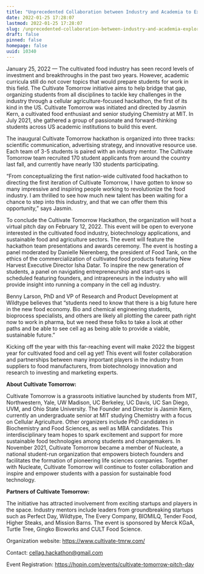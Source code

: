 ```yaml
---
title: "Unprecedented Collaboration between Industry and Academia to Explore the Future of Cell Ag"
date: 2022-01-25 17:28:07
lastmod: 2022-01-25 17:28:07
slug: /unprecedented-collaboration-between-industry-and-academia-explore-future-cell-ag
draft: false
pinned: false
homepage: false
uuid: 10340
---
```

<p>January 25, 2022 — The cultivated food industry has seen record levels of investment and breakthroughs in the past two years. However, academic curricula still do not cover topics that would prepare students for work in this field. The Cultivate Tomorrow initiative aims to help bridge that gap, organizing students from all disciplines to tackle key challenges in the industry through a cellular agriculture-focused hackathon, the first of its kind in the US. Cultivate Tomorrow was initiated and directed by Jasmin Kern, a cultivated food enthusiast and senior studying Chemistry at MIT. In July 2021, she gathered a group of passionate and forward-thinking students across US academic institutions to build this event.</p>
<p>The inaugural Cultivate Tomorrow hackathon is organized into three tracks: scientific communication, advertising strategy, and innovative resource use. Each team of 3-5 students is paired with an industry mentor. The Cultivate Tomorrow team recruited 170 student applicants from around the country last fall, and currently have nearly 130 students participating.</p>
<p>“From conceptualizing the first nation-wide cultivated food hackathon to directing the first iteration of Cultivate Tomorrow, I have gotten to know so many impressive and inspiring people working to revolutionize the food industry. I am thrilled to see how much new talent has been waiting for a chance to step into this industry, and that we can offer them this opportunity,” says Jasmin. </p>
<p>To conclude the Cultivate Tomorrow Hackathon, the organization will host a virtual pitch day on February 12, 2022. This event will be open to everyone interested in the cultivated food industry, biotechnology applications, and sustainable food and agriculture sectors. The event will feature the hackathon team presentations and awards ceremony. The event is hosting a panel moderated by Danielle Nierenberg, the president of Food Tank, on the ethics of the commercialization of cultivated food products featuring New Harvest Executive Director Isha Datar. To inspire the new generation of students, a panel on navigating entrepreneurship and start-ups is scheduled featuring founders, and intrapreneurs in the industry who will provide insight into running a company in the cell ag industry.</p>
<p>Benny Larson, PhD and VP of Research and Product Development at Wildtype believes that “students need to know that there is a big future here in the new food economy. Bio and chemical engineering students, bioprocess specialists, and others are likely all plotting the career path right now to work in pharma, but we need these folks to take a look at other paths and be able to see cell ag as being able to provide a viable, sustainable future.”</p>
<p>Kicking off the year with this far-reaching event will make 2022 the biggest year for cultivated food and cell ag yet! This event will foster collaboration and partnerships between many important players in the industry from suppliers to food manufacturers, from biotechnology innovation and research to investing and marketing experts.</p>
<p><strong>About Cultivate Tomorrow:</strong></p>
<p>Cultivate Tomorrow is a grassroots initiative launched by students from MIT, Northwestern, Yale, UW Madison, UC Berkeley, UC Davis, UC San Diego, UVM, and Ohio State University. The Founder and Director is Jasmin Kern, currently an undergraduate senior at MIT studying Chemistry with a focus on Cellular Agriculture. Other organizers include PhD candidates in Biochemistry and Food Sciences, as well as MBA candidates. This interdisciplinary team hopes to spark excitement and support for more sustainable food technologies among students and changemakers. In November 2021, Cultivate Tomorrow became a member of Nucleate, a national student-run organization that empowers biotech founders and facilitates the formation of pioneering life sciences companies. Together with Nucleate, Cultivate Tomorrow will continue to foster collaboration and inspire and empower students with a passion for sustainable food technology.</p>
<p><strong>Partners of Cultivate Tomorrow:</strong></p>
<p>The initiative has attracted involvement from exciting startups and players in the space. Industry mentors include leaders from groundbreaking startups such as Perfect Day, Wildtype, The Every Company, BIOMILQ, Tender Food, Higher Steaks, and Mission Barns. The event is sponsored by Merck KGaA, Turtle Tree, Gingko Bioworks and CULT Food Science.</p>
<p>Organization website: <a href="https://www.cultivate-tmrw.com/">https://www.cultivate-tmrw.com/</a></p>
<p>Contact: <a href="mailto:cellag.hackathon@gmail.com">cellag.hackathon@gmail.com</a> </p>
<p>Event Registration: <a href="https://hopin.com/events/cultivate-tomorrow-pitch-day">https://hopin.com/events/cultivate-tomorrow-pitch-day</a> </p>

